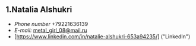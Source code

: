 ## 1.Natalia Alshukri

* _Phone number_ +79221636139
* *E-mail:* metal_girl_08@mail.ru
* [https://www.linkedin.com/in/natalie-alshukri-653a94235/] ("LinkedIn")

